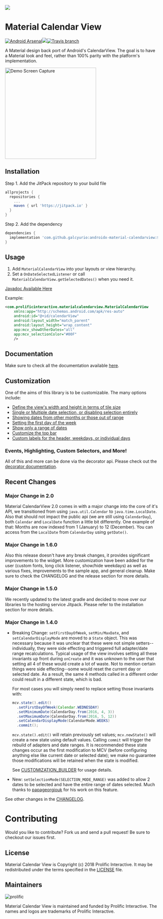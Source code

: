 <img src="/images/hero.png"/>

# Material Calendar View 
[![Android Arsenal](https://img.shields.io/badge/Android%20Arsenal-Material%20Calendar%20View-blue.svg?style=flat)](https://android-arsenal.com/details/1/1531)[![](https://jitpack.io/v/galcyurio/androidx-material-calendarview.svg)](https://jitpack.io/#galcyurio/androidx-material-calendarview)[![Travis branch](https://img.shields.io/travis/prolificinteractive/material-calendarview.svg?maxAge=2592000)](https://travis-ci.org/prolificinteractive/material-calendarview)

A Material design back port of Android's CalendarView. The goal is to have a Material look
and feel, rather than 100% parity with the platform's implementation.

<img src="/images/screencast.gif" alt="Demo Screen Capture" width="300px" />

## Installation

Step 1. Add the JitPack repository to your build file

```groovy
allprojects {
  repositories {
    ...
    maven { url 'https://jitpack.io' }
  }
}
```

Step 2. Add the dependency

```groovy
dependencies {
  implementation 'com.github.galcyurio:androidx-material-calendarview:${version}'
}
```

## Usage

1. Add `MaterialCalendarView` into your layouts or view hierarchy.
2. Set a `OnDateSelectedListener` or call `MaterialCalendarView.getSelectedDates()` when you need it.

[Javadoc Available Here](http://prolificinteractive.github.io/material-calendarview/)

Example:

```xml
<com.prolificinteractive.materialcalendarview.MaterialCalendarView
    xmlns:app="http://schemas.android.com/apk/res-auto"
    android:id="@+id/calendarView"
    android:layout_width="match_parent"
    android:layout_height="wrap_content"
    app:mcv_showOtherDates="all"
    app:mcv_selectionColor="#00F"
    />
```


## Documentation

Make sure to check all the documentation available [here](https://github.com/prolificinteractive/material-calendarview/wiki).

## Customization

One of the aims of this library is to be customizable. The many options include:

* [Define the view's width and height in terms of tile size](https://github.com/prolificinteractive/material-calendarview/wiki/Customization#tile-size)
* [Single or Multiple date selection, or disabling selection entirely](https://github.com/prolificinteractive/material-calendarview/wiki/Customization#date-selection)
* [Showing dates from other months or those out of range](https://github.com/prolificinteractive/material-calendarview/wiki/Customization#showing-other-dates)
* [Setting the first day of the week](https://github.com/prolificinteractive/material-calendarview/wiki/Customization-Builder#first-day-of-the-week)
* [Show only a range of dates](https://github.com/prolificinteractive/material-calendarview/wiki/Customization-Builder#date-ranges)
* [Customize the top bar](https://github.com/prolificinteractive/material-calendarview/wiki/Customization#topbar-options)
* [Custom labels for the header, weekdays, or individual days](https://github.com/prolificinteractive/material-calendarview/wiki/Customization#custom-labels)


### Events, Highlighting, Custom Selectors, and More!

All of this and more can be done via the decorator api. Please check out the [decorator documentation](https://github.com/prolificinteractive/material-calendarview/wiki/Decorators).

## Recent Changes

### Major Change in 2.0

Material CalendarView 2.0 comes in with a major change into the core of it's API, we transitioned from using `java.util.Calendar` to `java.time.LocalDate`. Also that should not impact the public api (we are still using `CalendarDay`), both `Calendar` and `LocalDate` function a little bit differently.
One example of that: Months are now indexed from 1 (January) to 12 (December). You can access from the `LocalDate` from `CalendarDay` using `getDate()`.

### Major Change in 1.6.0

Also this release doesn't have any break changes, it provides significant improvements to the widget. More customization have been added for the user (custom fonts, long click listener, show/hide weekdays) as well as various fixes, improvements to the sample app, and general cleanup. Make sure to check the CHANGELOG and the release section for more details. 

### Major Change in 1.5.0

We recently updated to the latest gradle and decided to move over our libraries to the hosting service Jitpack.
Please refer to the installation section for more details.

### Major Change in 1.4.0

* Breaking Change: `setFirstDayOfWeek`, `setMin/MaxDate`, and `setCalendarDisplayMode` are moved to a `State` object. This was necessary because it was unclear that these were not simple setters--individually, they were side effecting and triggered full adapter/date range recalculations. Typical usage of the view involves setting all these invariants up front during `onCreate` and it was unknown to the user that setting all 4 of these would create a lot of waste. Not to mention certain things were side effecting--some would reset the current day or selected date. As a result, the same 4 methods called in a different order could result in a different state, which is bad.

  For most cases you will simply need to replace setting those invariants with: 
  ```java
  mcv.state().edit()
    .setFirstDayOfWeek(Calendar.WEDNESDAY)
    .setMinimumDate(CalendarDay.from(2016, 4, 3))
    .setMaximumDate(CalendarDay.from(2016, 5, 12))
    .setCalendarDisplayMode(CalendarMode.WEEKS)
    .commit();
  ```

  `mcv.state().edit()` will retain previously set values; `mcv.newState()` will create a new state using default values. Calling `commit` will trigger the rebuild of adapters and date ranges. It is recommended these state changes occur as the first modification to MCV (before configuring anything else like current date or selected date); we make no guarantee those modifications will be retained when the state is modified.

  See [CUSTOMIZATION_BUILDER](https://github.com/prolificinteractive/material-calendarview/wiki/Customization-Builder) for usage details.
* New: `setSelectionMode(SELECTION_MODE_RANGE)` was added to allow 2 dates to be selected and have the entire range of dates selected. Much thanks to [papageorgiouk](https://github.com/papageorgiouk) for his work on this feature. 

See other changes in the [CHANGELOG](/CHANGELOG.md).

# Contributing

Would you like to contribute? Fork us and send a pull request! Be sure to checkout our issues first.

## License

Material Calendar View is Copyright (c) 2018 Prolific Interactive. It may be redistributed under the terms specified in the [LICENSE] file.

[LICENSE]: /LICENSE

## Maintainers

![prolific](https://s3.amazonaws.com/prolificsitestaging/logos/Prolific_Logo_Full_Color.png)

Material Calendar View is maintained and funded by Prolific Interactive. The names and logos are trademarks of Prolific Interactive.
